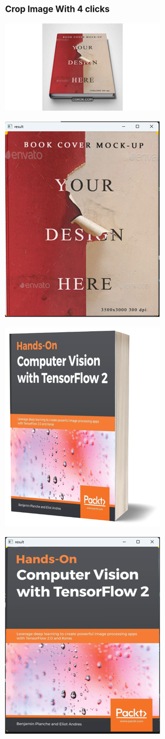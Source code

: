# Crop Image With 4 clicks

## ![image1](src/1.jpg)
## ![result](src/e.png)
## ![image2](src/2.png)
## ![result](src/r.png)